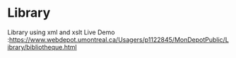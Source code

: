 # Library
Library using xml and xslt
Live Demo :https://www.webdepot.umontreal.ca/Usagers/p1122845/MonDepotPublic/Library/bibliotheque.html
